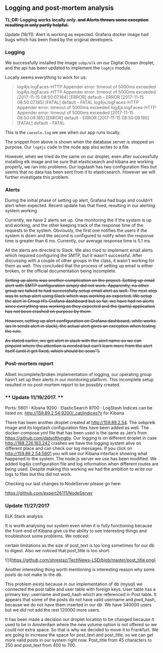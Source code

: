 Logging and post-mortem analysis
--------------------------------

**TL;DR: Logging works locally only. ~~and Alerts throws some exception resulting in only partly helpful.~~**

Update (18/11): Alert is working as expected. Grafana docker image had bugs which has been fixed by the original developers.


### **Logging**
We successfully installed the image `subp/elk` on our Digital Ocean droplet, and the api has been updated to implement the `log4js` module. 

Locally seems everything to work for us:

>  log4js.logFaces-HTTP Appender error: timeout of 5000ms exceeded
> log4js.logFaces-HTTP Appender error: timeout of 5000ms exceeded
> [2017-11-15 08:50:07.184] [ERROR] default - ERROR [2017-11-15
> 08:50:07.185] [FATAL] default - FATAL log4js.logFaces-HTTP Appender
> error: timeout of 5000ms exceeded log4js.logFaces-HTTP Appender error:
> timeout of 5000ms exceeded [2017-11-15 08:50:09.185] [ERROR] default -
> ERROR [2017-11-15 08:50:09.185] [FATAL] default - FATAL


This is the `console.log` we see when our app runs locally. 

The snippet from above  is shown when the database server is stopped on purpose. Our `log4js` code in the node app also writes to a file. 

However, when we tried do the same on our droplet, even after successfully installing elk image and be sure that elasticsearch and kibana are working properly, we ran into problems. Our logstash has two configuration files but seems that no data has been sent from it to elasticsearch. However we will further investigate this problem.

### **Alerts**

During the initial phase of setting up alert, Grafana had bugs and couldn't alert when expected. Recent update has that fixed, resulting in our alerting system working

Currently, we have 2 alerts set up. One monitoring the if the system is up and working, and the other keeping track of the response time of the requests to the system. Obviously, the first one notifies the users if the system is down and the second is configured to notify when the response time is greater than 6 ms. Currently, our average response time is 5.1 ms.

All the alerts are directed to Slack. We also tried to implement email alerts which required configuring the SMTP, but it wasn't successful. After discussing with a couple of other groups in the class, it wasn't working for them as well. This concluded that the process of setting up email is either broken, or the official documentation being incomplete.

~~Setting up alerts was another complication on the project. Setting up email alert with SMTP configuration simply did not work. Apparently, no other group we talked to had successfully setup email alert as well. The next step was to setup alert using Slack which was working as expected. We setup the alert in Group H’s Grafana dashboard but so far, we have had no alerts since everything was working as they expected and the (parts) application has not been crashed on purpose by them.~~

~~However, setting up alert configuration on Grafana dashboard, while works (as in sends alert in slack), the actual alert gives an exception when testing the rule.~~

~~As stated earlier, we get alert in slack with the alert name so we can pinpoint where the attention is needed but can’t learn more from the alert itself (until it get fixed, which should be soon™).~~ 



### **Post-mortem report**
Albeit incomplete/broken implementation of logging, our operating group hasn’t set up their alerts in our monitoring platform. This incomplete setup resulted in no post-mortem report to be possibly created.


### ** Update 11/19/2017. **

Ports:
5601 : Kibana
9200 : ElasticSearch
9700 : LogStash
Indices can be listed on: http://159.89.2.54:9200/_cat/indices?v for Kibana



There has been another droplet created at http://159.89.2.54. The sebp/elk image and its logstash configuration files have been added as well. The docker-compose.yml file that has been used is the same as Jen’s from https://github.com/datsoftlyngby. Our logging is on different droplet in case http://188.226.163.242 crashes we have the logging system alive on different place and can check our log messages. If you click on http://159.89.2.54:5601 you will see our Kibana interface showing what happened to the system. 
The node.js server we use  has been modified. We added log4js configuration file and log information when different routes are being used. Despite making this working we had the ambition to write our logs to files but this did not work. 

Checking our last changes to NodeServer please go here:

https://github.com/expert26111/NodeServer

### **Update 11/27/2017**
ELK Stack analysis

It is worth analysing our system even when it is fully functioning because the front-end of Kibana give us the ability to see interesting things and troubleshoot some problems.
We noticed:

certain limitations as the size of post_text is too long sometimes for our db to digest. 
Also we noticed that post_title is too short.

![]{https://github.com/shrestaz/TechNews-LSD/blob/master/post_title.png}

Another interesting thing worth mentioning is interesting reason why some posts do not make to the db.

This problem exists because in our implementation of db (mysql) we connected the post table and user table with foreign keys. User table has a primary key: username and pwd_hash which are referenced in Post table. It appears that some of the posts do not have valid username and pwd_hash, because we do not have them inserted in our db. We have 340000 users but we did not add the rest 120000 more users. 


It has been made a decision our droplet location to be changed because it used to be in Amsterdam where the new volume option is not offered so we could not extra space. So that is why we decided to move it to Frankfurt.
We are going to increase the space for post_text and post_title, so we can get more valid posts in our system right now. Post_title from 45 characters to 250 and post_text from 400 to 700. 


  



